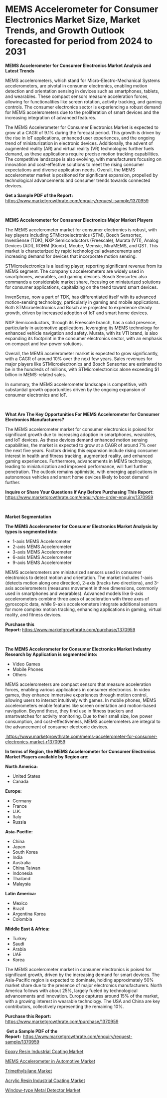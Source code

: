 <p><h1>MEMS Accelerometer for Consumer Electronics Market Size, Market Trends, and Growth Outlook forecasted for period from 2024 to 2031</h1></p><p><strong>MEMS Accelerometer for Consumer Electronics Market Analysis and Latest Trends</strong></p>
<p><p>MEMS accelerometers, which stand for Micro-Electro-Mechanical Systems accelerometers, are pivotal in consumer electronics, enabling motion detection and orientation sensing in devices such as smartphones, tablets, and wearables. These compact sensors measure acceleration forces, allowing for functionalities like screen rotation, activity tracking, and gaming controls. The consumer electronics sector is experiencing a robust demand for MEMS accelerometers due to the proliferation of smart devices and the increasing integration of advanced features.</p><p>The MEMS Accelerometer for Consumer Electronics Market is expected to grow at a CAGR of 9.1% during the forecast period. This growth is driven by the rise in IoT applications, enhanced user experiences, and the ongoing trend of miniaturization in electronic devices. Additionally, the advent of augmented reality (AR) and virtual reality (VR) technologies further fuels demand, as these applications require precise motion tracking capabilities. The competitive landscape is also evolving, with manufacturers focusing on innovation and cost-effective solutions to meet the rising consumer expectations and diverse application needs. Overall, the MEMS accelerometer market is positioned for significant expansion, propelled by technological advancements and consumer trends towards connected devices.</p></p>
<p><strong>Get a Sample PDF of the Report:&nbsp;</strong> <a href="https://www.marketgrowthrate.com/enquiry/request-sample/1370959">https://www.marketgrowthrate.com/enquiry/request-sample/1370959</a></p>
<p>&nbsp;</p>
<p><strong>MEMS Accelerometer for Consumer Electronics Major Market Players</strong></p>
<p><p>The MEMS accelerometer market for consumer electronics is robust, with key players including STMicroelectronics (STM), Bosch Sensortec, InvenSense (TDK), NXP Semiconductors (Freescale), Murata (VTI), Analog Devices (ADI), ROHM (Kionix), Mcube, Memsic, MiraMEMS, and QST. This market is characterized by rapid technological advancements and increasing demand for devices that incorporate motion sensing.</p><p>STMicroelectronics is a leading player, reporting significant revenue from its MEMS segment. The company's accelerometers are widely used in smartphones, wearables, and gaming devices. Bosch Sensortec also commands a considerable market share, focusing on miniaturized solutions for consumer applications, capitalizing on the trend toward smart devices.</p><p>InvenSense, now a part of TDK, has differentiated itself with its advanced motion-sensing technology, particularly in gaming and mobile applications. Both STMicroelectronics and Bosch are projected to experience steady growth, driven by increased adoption of IoT and smart home devices.</p><p>NXP Semiconductors, through its Freescale branch, has a solid presence, particularly in automotive applications, leveraging its MEMS technology for enhanced vehicle navigation and safety. Murata, with its VTI brand, is also expanding its footprint in the consumer electronics sector, with an emphasis on compact and low-power solutions.</p><p>Overall, the MEMS accelerometer market is expected to grow significantly, with a CAGR of around 10% over the next few years. Sales revenues for major players like STMicroelectronics and Bosch Sensortec are estimated to be in the hundreds of millions, with STMicroelectronics alone exceeding $1 billion in MEMS-related sales.</p><p>In summary, the MEMS accelerometer landscape is competitive, with substantial growth opportunities driven by the ongoing expansion of consumer electronics and IoT.</p></p>
<p>&nbsp;</p>
<p><strong>What Are The Key Opportunities For MEMS Accelerometer for Consumer Electronics Manufacturers?</strong></p>
<p><p>The MEMS accelerometer market for consumer electronics is poised for significant growth due to increasing adoption in smartphones, wearables, and IoT devices. As these devices demand enhanced motion sensing capabilities, the market is expected to grow at a CAGR of around 7% over the next five years. Factors driving this expansion include rising consumer interest in health and fitness tracking, augmented reality, and enhanced gaming experiences. Furthermore, advancements in MEMS technology, leading to miniaturization and improved performance, will fuel further penetration. The outlook remains optimistic, with emerging applications in autonomous vehicles and smart home devices likely to boost demand further.</p></p>
<p><strong>Inquire or Share Your Questions If Any Before Purchasing This Report:</strong> <a href="https://www.marketgrowthrate.com/enquiry/pre-order-enquiry/1370959">https://www.marketgrowthrate.com/enquiry/pre-order-enquiry/1370959</a></p>
<p>&nbsp;</p>
<p><strong>Market Segmentation</strong></p>
<p><strong>The MEMS Accelerometer for Consumer Electronics Market Analysis by types is segmented into:</strong></p>
<p><ul><li>1-axis MEMS Accelerometer</li><li>2-axis MEMS Accelerometer</li><li>3-axis MEMS Accelerometer</li><li>6-axis MEMS Accelerometer</li><li>9-axis MEMS Accelerometer</li></ul></p>
<p><p>MEMS accelerometers are miniaturized sensors used in consumer electronics to detect motion and orientation. The market includes 1-axis (detects motion along one direction), 2-axis (tracks two directions), and 3-axis accelerometers (measures movement in three dimensions, commonly used in smartphones and wearables). Advanced models like 6-axis accelerometers combine three axes of acceleration with three axes of gyroscopic data, while 9-axis accelerometers integrate additional sensors for more complex motion tracking, enhancing applications in gaming, virtual reality, and fitness devices.</p></p>
<p><strong>Purchase this Report:&nbsp;</strong><a href="https://www.marketgrowthrate.com/purchase/1370959">https://www.marketgrowthrate.com/purchase/1370959</a></p>
<p>&nbsp;</p>
<p><strong>The MEMS Accelerometer for Consumer Electronics Market Industry Research by Application is segmented into:</strong></p>
<p><ul><li>Video Games</li><li>Mobile Phones</li><li>Others</li></ul></p>
<p><p>MEMS accelerometers are compact sensors that measure acceleration forces, enabling various applications in consumer electronics. In video games, they enhance immersive experiences through motion control, allowing users to interact intuitively with games. In mobile phones, MEMS accelerometers enable features like screen orientation and motion-based navigation. Beyond these, they find use in fitness trackers and smartwatches for activity monitoring. Due to their small size, low power consumption, and cost-effectiveness, MEMS accelerometers are integral to the advancement of consumer electronic devices.</p></p>
<p><a href="https://www.marketgrowthrate.com/mems-accelerometer-for-consumer-electronics-market-r1370959">&nbsp;https://www.marketgrowthrate.com/mems-accelerometer-for-consumer-electronics-market-r1370959</a></p>
<p><strong>In terms of Region, the MEMS Accelerometer for Consumer Electronics Market Players available by Region are:</strong></p>
<p>
    <p> <strong> North America: </strong>
        <ul>
            <li>United States</li>
            <li>Canada</li>
        </ul>
        </p> 
    <p> <strong> Europe: </strong>
        <ul>
            <li>Germany</li>
            <li>France</li>
            <li>U.K.</li>
            <li>Italy</li>
            <li>Russia</li>
        </ul>
        </p> 
    <p> <strong> Asia-Pacific: </strong>
        <ul>
            <li>China</li>
            <li>Japan</li>
            <li>South Korea</li>
            <li>India</li>
            <li>Australia</li>
            <li>China Taiwan</li>
            <li>Indonesia</li>
            <li>Thailand</li>
            <li>Malaysia</li>
        </ul>
        </p> 
    <p> <strong> Latin America: </strong>
        <ul>
            <li>Mexico</li>
            <li>Brazil</li>
            <li>Argentina Korea</li>
            <li>Colombia</li>
        </ul>
        </p> 
    <p> <strong> Middle East & Africa: </strong>
        <ul>
            <li>Turkey</li>
            <li>Saudi</li>
            <li>Arabia</li>
            <li>UAE</li>
            <li>Korea</li>
        </ul>
    </p>
    </p>
<p><p>The MEMS accelerometer market in consumer electronics is poised for significant growth, driven by the increasing demand for smart devices. The Asia-Pacific region is expected to dominate, holding approximately 50% market share due to the presence of major electronics manufacturers. North America follows with about 25%, largely fueled by technological advancements and innovation. Europe captures around 15% of the market, with a growing interest in wearable technology. The USA and China are key contributors, collectively representing the remaining 10%.</p></p>
<p><strong>Purchase this Report: </strong><a href="https://www.marketgrowthrate.com/purchase/1370959">https://www.marketgrowthrate.com/purchase/1370959</a></p>
<p>&nbsp;<strong>Get a Sample PDF of the Report:&nbsp;&nbsp;</strong><a href="https://www.marketgrowthrate.com/enquiry/request-sample/1370959">https://www.marketgrowthrate.com/enquiry/request-sample/1370959</a></p>
<p><strong></strong></p>
<p><p><a href="https://issuu.com/reportprime-2/docs/epoxy-resin-industrial-coating-mark_bd9384b6bce2b7">Epoxy Resin Industrial Coating Market</a></p><p><a href="https://github.com/CarolynWatkins697/Market-Research-Report-List-1/blob/main/mems-accelerometer-in-automotive-market.md">MEMS Accelerometer in Automotive Market</a></p><p><a href="https://www.linkedin.com/pulse/trimethylsilane-market-revolution-2024-2031-trends-shaping-xdl1f">Trimethylsilane Market</a></p><p><a href="https://issuu.com/reportprime-2/docs/acrylic-resin-industrial-coating-ma_eca42689f12961">Acrylic Resin Industrial Coating Market</a></p><p><a href="https://github.com/RunaHaque64/Market-Research-Report-List-1/blob/main/window-type-metal-detector-market.md">Window-type Metal Detector Market</a></p></p>